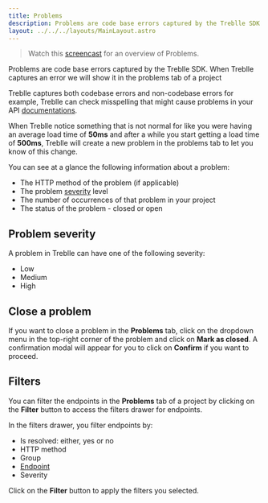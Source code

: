 ```yaml
---
title: Problems
description: Problems are code base errors captured by the Treblle SDK. When Treblle captures an error we will show it in the problems tab of a project
layout: ../../../layouts/MainLayout.astro
---
```


> Watch this <a target="_blank" href="https://youtu.be/tqjh7a_CsSI">screencast</a> for an overview of Problems.

Problems are code base errors captured by the Treblle SDK. When Treblle captures an error we will show it in the problems tab of a project

Treblle captures both codebase errors and non-codebase errors for example, Treblle can check misspelling that might cause problems in your API [documentations](/en/dashboard/api-documentation).

When Treblle notice something that is not normal for like you were having an average load time of **50ms** and after a while you start getting a load time of **500ms**, Treblle will create a new problem in the problems tab to let you know of this change.

You can see at a glance the following information about a problem:

* The HTTP method of the problem (if applicable)
* The problem [severity](/en/dashboard/problems#problem-severity) level
* The number of occurrences of that problem in your project
* The status of the problem - closed or open

## Problem severity
A problem in Treblle can have one of the following severity:
* Low
* Medium
* High

## Close a problem
If you want to close a problem in the **Problems** tab, click on the dropdown menu in the top-right corner of the problem and click on **Mark as closed**.  A confirmation modal will appear for you to click on **Confirm** if you want to proceed.


## Filters
You can filter the endpoints in the **Problems** tab of a project by clicking on the **Filter** button to access the filters drawer for endpoints.

In the filters drawer, you filter endpoints by:

* Is resolved: either, yes or no
* HTTP method
* Group
* [Endpoint](/en/dashboard/endpoints)
* Severity

Click on the **Filter** button to apply the filters you selected.
